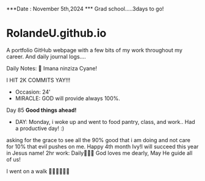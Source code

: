 ***Date : November 5th,2024 *** Grad school.....3days to go!
# RolandeU.github.io

A portfolio GitHub webpage with a few bits of my work throughout my career. And daily journal logs....

Daily Notes:
💚 Imana ninziza Cyane! 

I HIT 2K COMMITS YAY!!!

- Occasion: 24'
- MIRACLE: GOD will provide always 100%.

Day 85 **Good things ahead!** 
- DAY: Monday, i woke up and went to food pantry, class, and work..
Had a productive day! :)

asking for the grace to see all the 90% good that i am doing and not care for 10% that evil pushes on me. Happy 4th month Ivy!I will succeed this year in Jesus name!
2hr work: Daily💚💚💚
God loves me dearly, May He guide all of  us!

I went on a walk 💚💚💚💚💚💚
